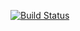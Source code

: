 [![Build Status](https://travis-ci.com/tle-dieu/libft.svg?token=xtZWhFKxcz9ZpaGPprh9&branch=master)](https://travis-ci.com/tle-dieu/libft)
